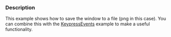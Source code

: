### Description
This example shows how to save the window to a file (png in this case). You can combine this with the [KeypressEvents](Interaction/KeypressEvents) example to make a useful functionality.

